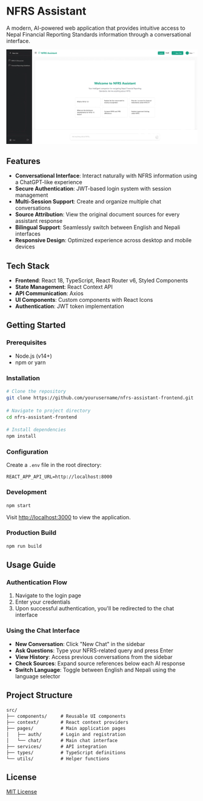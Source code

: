 # NFRS Assistant

A modern, AI-powered web application that provides intuitive access to Nepal Financial Reporting Standards information through a conversational interface.

![NFRS Assistant UI](https://github.com/NikeGunn/imagess/blob/main/Nepal%20Financial%20Reporting%20Standards%20(NFRS)/nfrs.png?raw=true)

## Features

- **Conversational Interface**: Interact naturally with NFRS information using a ChatGPT-like experience
- **Secure Authentication**: JWT-based login system with session management
- **Multi-Session Support**: Create and organize multiple chat conversations
- **Source Attribution**: View the original document sources for every assistant response
- **Bilingual Support**: Seamlessly switch between English and Nepali interfaces
- **Responsive Design**: Optimized experience across desktop and mobile devices

## Tech Stack

- **Frontend**: React 18, TypeScript, React Router v6, Styled Components
- **State Management**: React Context API
- **API Communication**: Axios
- **UI Components**: Custom components with React Icons
- **Authentication**: JWT token implementation

## Getting Started

### Prerequisites

- Node.js (v14+)
- npm or yarn

### Installation

```bash
# Clone the repository
git clone https://github.com/yourusername/nfrs-assistant-frontend.git

# Navigate to project directory
cd nfrs-assistant-frontend

# Install dependencies
npm install
```

### Configuration

Create a `.env` file in the root directory:

```
REACT_APP_API_URL=http://localhost:8000
```

### Development

```bash
npm start
```

Visit [http://localhost:3000](http://localhost:3000) to view the application.

### Production Build

```bash
npm run build
```

## Usage Guide

### Authentication Flow

1. Navigate to the login page
2. Enter your credentials
3. Upon successful authentication, you'll be redirected to the chat interface

### Using the Chat Interface

- **New Conversation**: Click "New Chat" in the sidebar
- **Ask Questions**: Type your NFRS-related query and press Enter
- **View History**: Access previous conversations from the sidebar
- **Check Sources**: Expand source references below each AI response
- **Switch Language**: Toggle between English and Nepali using the language selector

## Project Structure

```
src/
├── components/     # Reusable UI components
├── context/        # React context providers
├── pages/          # Main application pages
│   ├── auth/       # Login and registration
│   └── chat/       # Main chat interface
├── services/       # API integration
├── types/          # TypeScript definitions
└── utils/          # Helper functions
```

## License

[MIT License](LICENSE)
